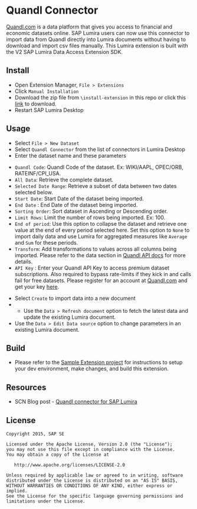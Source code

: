 Quandl Connector
==========================================================
[Quandl.com](https://www.quandl.com) is a data platform that gives you access to financial and economic datasets online. SAP Lumira users can now use this connector to import data from Quandl directly into Lumira documents without having to download and import csv files manually. This Lumira extension is built with the V2 SAP Lumira Data Access Extension SDK.

Install
-----------------
* Open Extension Manager, `File > Extensions`
* Click `Manual Installation`
* Download the zip file from `\install-extension` in this repo or click this [link](https://github.com/SAP/lumira-extension-da-quandl-connector/blob/master/install-extension/com.sap.bi.da.extension.quandlextension_1.30.0.201610241554.zip?raw=true) to download.
* Restart SAP Lumira Desktop

Usage
----------
* Select `File > New Dataset`
* Select `Quandl Connector` from the list of connectors in Lumira Desktop
* Enter the dataset name and these parameters
 + `Quandl Code`: Quandl Code of the dataset. Ex: WIKI/AAPL, OPEC/ORB, RATEINF/CPI_USA.
 + `All Data`: Retrieve the complete dataset. 
 + `Selected Date Range`: Retrieve a subset of data between two dates selected below. 
 + `Start Date`: Start Date of the dataset being imported.
 + `End Date` : End Date of the dataset being imported.
 + `Sorting Order`: Sort dataset in Ascending or Descending order.
 + `Limit Rows`: Limit the number of rows being imported. Ex: 100.
 + `End of period`: Use this option to collapse the dataset and retrieve one value at the end of every period selected here. Set this option to `None` to import daily data and use Lumira for aggregated measures like `Average` and `Sum` for these periods.
 + `Transform`: Add transformations to values across all columns being imported. Please refer to the data section in [Quandl API docs](https://www.quandl.com/docs/api?csv#data) for more details.
 + `API Key` : Enter your Quandl API Key to access premium dataset subscriptions. Also required to bypass rate-limits if they kick in and calls fail for free datasets. Please register for an account at [Quandl.com](https://www.quandl.com/users/sign_up) and get your key [here](https://www.quandl.com/account/api).
* Select `Create` to import data into a new document
* * Use the `Data > Refresh document` option to fetch the latest data and update the existing Lumira document.
* Use the `Data > Edit Data source` option to change parameters in an existing Lumira document.

Build
-----------------
* Please refer to the [Sample Extension project](https://github.com/SAP/lumira-extension-da-sample) for instructions to setup your dev environment, make changes, and build this extension.

Resources
-----------
* SCN Blog post - [Quandl connector for SAP Lumira](http://scn.sap.com/community/lumira/blog/2016/01/05/quandl-connector-for-sap-lumira)

License
---------

    Copyright 2015, SAP SE

    Licensed under the Apache License, Version 2.0 (the "License");
    you may not use this file except in compliance with the License.
    You may obtain a copy of the License at

       http://www.apache.org/licenses/LICENSE-2.0

    Unless required by applicable law or agreed to in writing, software
    distributed under the License is distributed on an "AS IS" BASIS,
    WITHOUT WARRANTIES OR CONDITIONS OF ANY KIND, either express or implied.
    See the License for the specific language governing permissions and
    limitations under the License.

 [1]: https://github.com/SAP/lumira-extension-da-quandl-connector
